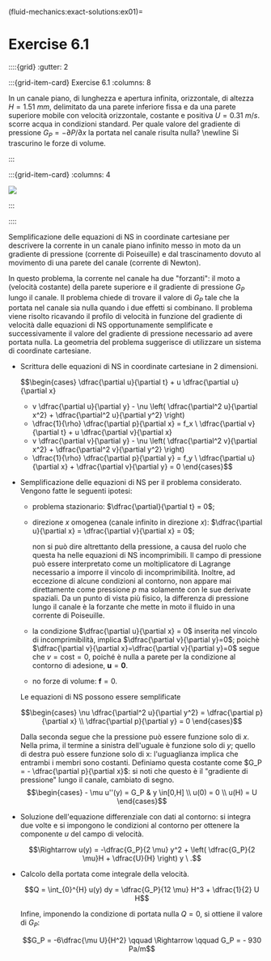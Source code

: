(fluid-mechanics:exact-solutions:ex01)=
# Exercise 6.1

::::{grid}
:gutter: 2

:::{grid-item-card} Exercise 6.1
:columns: 8

In un canale piano, di lunghezza e apertura infinita, 
orizzontale, di altezza $H=1.51\ mm$,
delimitato da una parete inferiore fissa e da una parete superiore 
mobile con velocità orizzontale, costante e positiva $U=0.31\ m/s$.
scorre acqua in condizioni standard.
Per quale valore del gradiente di pressione $G_P = -\partial P/\partial x$ la portata nel canale risulta nulla? \newline
Si trascurino le forze di volume.

:::

:::{grid-item-card}
:columns: 4

![](../../fig/slnEsatte-newton-couette.png)

:::

::::


Semplificazione delle equazioni di NS in coordinate cartesiane per
descrivere la corrente in un canale piano infinito messo in moto da un
gradiente di pressione (corrente di Poiseuille) e dal trascinamento
dovuto al movimento di una parete del canale (corrente di Newton).

In questo problema, la corrente nel canale ha due \"forzanti\": il moto
a (velocità costante) della parete superiore e il gradiente di pressione
$G_P$ lungo il canale. Il problema chiede di trovare il valore di $G_P$
tale che la portata nel canale sia nulla quando i due effetti si
combinano. Il problema viene risolto ricavando il profilo di velocità in
funzione del gradiente di velocità dalle equazioni di NS opportunamente
semplificate e successivamente il valore del gradiente di pressione
necessario ad avere portata nulla. La geometria del problema suggerisce
di utilizzare un sistema di coordinate cartesiane.

-   Scrittura delle equazioni di NS in coordinate cartesiane in 2
    dimensioni. 

    $$\begin{cases}
      \dfrac{\partial u}{\partial t} + u \dfrac{\partial u}{\partial x}
      + v \dfrac{\partial u}{\partial y} - \nu \left( 
      \dfrac{\partial^2 u}{\partial x^2} +
      \dfrac{\partial^2 u}{\partial y^2} \right)
      + \dfrac{1}{\rho} \dfrac{\partial p}{\partial x} = f_x \\
      \dfrac{\partial v}{\partial t} + u \dfrac{\partial v}{\partial x}
      + v \dfrac{\partial v}{\partial y} - \nu \left( 
      \dfrac{\partial^2 v}{\partial x^2} +
      \dfrac{\partial^2 v}{\partial y^2} \right)
      + \dfrac{1}{\rho} \dfrac{\partial p}{\partial y} = f_y \\
      \dfrac{\partial u}{\partial x} + \dfrac{\partial v}{\partial y} = 0
    \end{cases}$$

-   Semplificazione delle equazioni di NS per il problema considerato.
    Vengono fatte le seguenti ipotesi:

    -   problema stazionario: $\dfrac{\partial}{\partial t} = 0$;

    -   direzione $x$ omogenea (canale infinito in direzione $x$):
        $\dfrac{\partial u}{\partial x} = \dfrac{\partial v}{\partial x} = 0$;

        non si può dire altrettanto della pressione, a causa del ruolo
        che questa ha nelle equazioni di NS incomprimibili. Il campo di
        pressione può essere interpretato come un moltiplicatore di
        Lagrange necessario a imporre il vincolo di incomprimibilità.
        Inoltre, ad eccezione di alcune condizioni al contorno, non
        appare mai direttamente come pressione $p$ ma solamente con le
        sue derivate spaziali. Da un punto di vista più fisico, la
        differenza di pressione lungo il canale è la forzante che mette
        in moto il fluido in una corrente di Poiseuille.

    -   la condizione $\dfrac{\partial u}{\partial x} = 0$ inserita nel
        vincolo di incomprimibilità, implica
        $\dfrac{\partial v}{\partial y}=0$; poichè
        $\dfrac{\partial v}{\partial x}=\dfrac{\partial v}{\partial y}=0$
        segue che $v = \text{cost} = 0$, poiché è nulla a parete per la
        condizione al contorno di adesione, $\mathbf{u} = \mathbf{0}$.

    -   no forze di volume: $\mathbf{f} = 0$.

    Le equazioni di NS possono essere semplificate

    $$\begin{cases}
      \nu \dfrac{\partial^2 u}{\partial y^2} = \dfrac{\partial p}{\partial x} \\
      \dfrac{\partial p}{\partial y} = 0  
    \end{cases}$$

    Dalla seconda segue che la pressione può essere funzione solo di
    $x$. Nella prima, il termine a sinistra dell'uguale è funzione solo
    di $y$; quello di destra può essere funzione solo di x:
    l'uguaglianza implica che entrambi i membri sono costanti. Definiamo
    questa costante come $G_P = - \dfrac{\partial p}{\partial x}$: si
    noti che questo è il \"gradiente di pressione\" lungo il canale,
    cambiato di segno. $$\begin{cases}
        - \mu u''(y) = G_P & y \in[0,H] \\
        u(0) = 0  \\ u(H) = U
      \end{cases}$$

-   Soluzione dell'equazione differenziale con dati al contorno: si
    integra due volte e si impongono le condizioni al contorno per
    ottenere la componente $u$ del campo di velocità.

    $$\Rightarrow u(y) = -\dfrac{G_P}{2 \mu} y^2 + \left( \dfrac{G_P}{2 \mu}H
        + \dfrac{U}{H} \right) y \ .$$

-   Calcolo della portata come integrale della velocità.

    $$Q = \int_{0}^{H} u(y) dy = \dfrac{G_P}{12 \mu} H^3 + \dfrac{1}{2} U H$$
    
    Infine, imponendo la condizione di portata nulla $Q=0$, si ottiene
    il valore di $G_P$:

    $$G_P = -6\dfrac{\mu U}{H^2} \qquad \Rightarrow \qquad G_P = - 930 Pa/m$$
